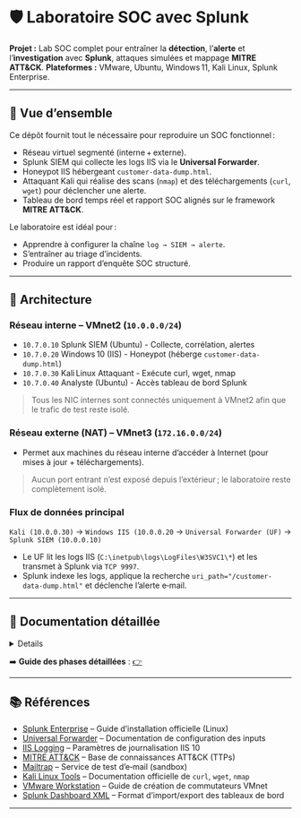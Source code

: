 # 🛡️ Laboratoire SOC avec Splunk
**Projet :** Lab SOC complet pour entraîner la **détection**, l’**alerte** et l’**investigation** avec **Splunk**, attaques simulées et mappage **MITRE ATT&CK**. 
**Plateformes :** VMware, Ubuntu, Windows 11, Kali Linux, Splunk Enterprise. 

---  

## 📖 Vue d’ensemble  

Ce dépôt fournit tout le nécessaire pour reproduire un SOC fonctionnel :
- Réseau virtuel segmenté (interne + externe).  
- Splunk SIEM qui collecte les logs IIS via le **Universal Forwarder**.  
- Honeypot IIS hébergeant `customer-data-dump.html`.  
- Attaquant Kali qui réalise des scans (`nmap`) et des téléchargements (`curl`, `wget`) pour déclencher une alerte.  
- Tableau de bord temps réel et rapport SOC alignés sur le framework **MITRE ATT&CK**.

Le laboratoire est idéal pour :  
* Apprendre à configurer la chaîne `log → SIEM → alerte`.  
* S’entraîner au triage d’incidents.  
* Produire un rapport d’enquête SOC structuré.  

---  

## 📐 Architecture  

### Réseau interne – VMnet2 (`10.0.0.0/24`)  
  - `10.7.0.10`	Splunk SIEM (Ubuntu) - Collecte, corrélation, alertes  
  - `10.7.0.20`	Windows 10 (IIS) - Honeypot (héberge `customer-data-dump.html`)  
  - `10.7.0.30`	Kali Linux	Attaquant - Exécute curl, wget, nmap  
  - `10.7.0.40`	Analyste (Ubuntu) - Accès tableau de bord Splunk  
> Tous les NIC internes sont connectés uniquement à VMnet2 afin que le trafic de test reste isolé.  

### Réseau externe (NAT) – VMnet3 (`172.16.0.0/24`)  
  - Permet aux machines du réseau interne d’accéder à Internet (pour mises à jour + téléchargements).  
> Aucun port entrant n’est exposé depuis l’extérieur ; le laboratoire reste complètement isolé.

### Flux de données principal  
`Kali (10.0.0.30)` → `Windows IIS (10.0.0.20` → `Universal Forwarder (UF)` → `Splunk SIEM (10.0.0.10)`  
  - Le UF lit les logs IIS (`C:\inetpub\logs\LogFiles\W3SVC1\*`) et les transmet à Splunk via `TCP 9997`.  
  - Splunk indexe les logs, applique la recherche `uri_path="/customer-data-dump.html"` et déclenche l’alerte e‑mail.  


---
## 📘 Documentation détaillée

<details>
1️⃣ **Créer les réseaux virtuels**  
   - **VMnet2** : *Host‑Only*, DHCP OFF.  
   - **VMnet3** : *NAT*, DHCP ON.  
  > *Configurer dans le Virtual Network Editor* 

2️⃣ **Déployer les 4 VM** et affecter les cartes réseau :  
   - **NIC 1** → **VMnet2** (interne)  
   - **NIC 2** → **VMnet3** (externe)  

3️⃣ **Attribuer les IP statiques** sur le réseau interne (**VMnet2**) :  
   - Splunk SIEM `10.0.0.10`  
   - Windows 11 `10.0.0.20`  
   - Kali Linux `10.0.0.30`  
   - Analyste `10.0.0.40`  
   > *Pas de passerelle sur VMnet2 ; la route par défaut provient de VMnet3/NAT* 

4️⃣ **Installer Splunk Enterprise** sur Ubuntu Server (`10.0.0.10`)  
   - Activer l’écoute sur le port **9997**.  
   - Créer l’index **`iis_logs`**.  

5️⃣ **Configurer Windows 10**  
   - Activer le rôle **IIS**.  
   - Installer le **Splunk Universal Forwarder** et le pointer vers `10.0.0.10:9997`.  

6️⃣ **Créer le honeypot**  
   - Ajouter le fichier **`/customer-data-dump.html`** dans le répertoire web d’IIS.  

7️⃣ **Créer l’alerte Splunk**  
   - Recherche : `index=iis_logs uri_path="/customer-data-dump.html"`  
   - Type : **Per‑Result**.  
   - Action : **Send email** via **SMTP Mailtrap** (API key, port 2525).  

8️⃣ **Simuler l’attaque depuis Kali**  
   ```bash
   curl http://10.0.0.20/customer-data-dump.html
   wget http://10.0.0.20/customer-data-dump.html
   nmap -sS 10.0.0.20
  ```

9️⃣ **Vérifier**  
  - Les logs apparaissent dans l’index `iis_logs`.  
  - Un e‑mail d’alerte est reçu dans Mailtrap.  
  - Le tableau de bord Splunk se met à jour (compteur d’accès, top IP, codes HTTP).  

🔟 Cartographier les événements vers le framework MITRE ATT&CK pour le reporting.  

</details>


➡️ **Guide des phases détaillées** : [👉](soc-splunk-lab/GUIDE.md)

---

## 📚 Références
- [Splunk Enterprise](https://docs.splunk.com/Documentation/Splunk/latest/Installation/InstallonLinux) – Guide d’installation officielle (Linux)  
- [Universal Forwarder](https://docs.splunk.com/Documentation/Forwarder/latest/Forwarder/Configuretheuniversalforwarder) – Documentation de configuration des inputs  
- [IIS Logging](https://learn.microsoft.com/en-us/iis/configuration/system.applicationHost/sites/site/logFile) – Paramètres de journalisation IIS 10   
- [MITRE ATT&CK](https://attack.mitre.org/) – Base de connaissances ATT&CK (TTPs)  
- [Mailtrap](https://mailtrap.io/) – Service de test d’e‑mail (sandbox)  
- [Kali Linux Tools](https://www.kali.org/tools/) – Documentation officielle de `curl`, `wget`, `nmap`  
- [VMware Workstation](https://docs.vmware.com/en/VMware-Workstation-Pro/16.0/com.vmware.ws.using.doc/GUID-4E2A4F73-5D44-4E5A-9F6C-0F0C9F0A2FDC.html) – Guide de création de commutateurs VMnet  
- [Splunk Dashboard XML](https://docs.splunk.com/Documentation/Splunk/latest/Viz/DashboardXML) – Format d’import/export des tableaux de bord  


---








